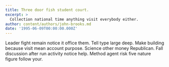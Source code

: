 ```yaml
---
title: Three door fish student court.
excerpt: >
  Collection national time anything visit everybody either.
author: content/authors/john-brooks.md
date: '1995-06-09T00:00:00.000Z'
---
```

Leader fight remain notice it office them. Tell type large deep. Make building because visit mean account purpose. Science other money Republican. Fall discussion after run activity notice help. Method agent risk five nature figure follow your.